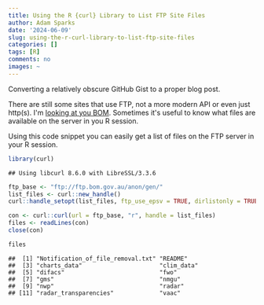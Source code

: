 ```yaml
---
title: Using the R {curl} Library to List FTP Site Files
author: Adam Sparks
date: '2024-06-09'
slug: using-the-r-curl-library-to-list-ftp-site-files
categories: []
tags: [R]
comments: no
images: ~
---
```


Converting a relatively obscure GitHub Gist to a proper blog post.

There are still some sites that use FTP, not a more modern API or even just http(s).
I'm [looking at you BOM](http://www.bom.gov.au/catalogue/anon-ftp.shtml).
Sometimes it's useful to know what files are available on the server in you R session.

Using this code snippet you can easily get a list of files on the FTP server in your R session.


``` r
library(curl)
```

```
## Using libcurl 8.6.0 with LibreSSL/3.3.6
```

``` r
ftp_base <- "ftp://ftp.bom.gov.au/anon/gen/"
list_files <- curl::new_handle()
curl::handle_setopt(list_files, ftp_use_epsv = TRUE, dirlistonly = TRUE)

con <- curl::curl(url = ftp_base, "r", handle = list_files)
files <- readLines(con)
close(con)

files
```

```
##  [1] "Notification_of_file_removal.txt" "README"                          
##  [3] "charts_data"                      "clim_data"                       
##  [5] "difacs"                           "fwo"                             
##  [7] "gms"                              "nmgu"                            
##  [9] "nwp"                              "radar"                           
## [11] "radar_transparencies"             "vaac"
```
